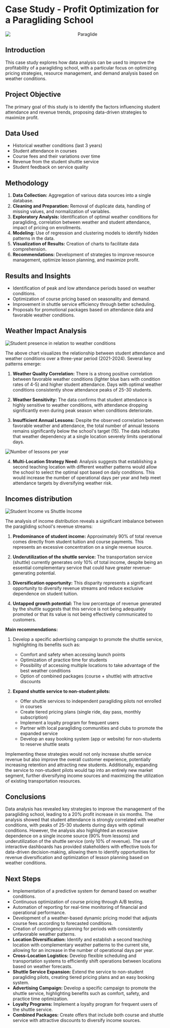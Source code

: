 # Case Study - Profit Optimization for a Paragliding School

<div style="text-align: center;">
  <img src="image/paraglide.png" alt="Paraglide" style="display: block; margin: 0 auto;">
</div>

## Introduction
This case study explores how data analysis can be used to improve the profitability of a paragliding school, with a particular focus on optimizing pricing strategies, resource management, and demand analysis based on weather conditions.

## Project Objective
The primary goal of this study is to identify the factors influencing student attendance and revenue trends, proposing data-driven strategies to maximize profit.

## Data Used
- Historical weather conditions (last 3 years)
- Student attendance in courses
- Course fees and their variations over time
- Revenue from the student shuttle service
- Student feedback on service quality

## Methodology
1. **Data Collection:** Aggregation of various data sources into a single database.
2. **Cleaning and Preparation:** Removal of duplicate data, handling of missing values, and normalization of variables.
3. **Exploratory Analysis:** Identification of optimal weather conditions for paragliding, correlation between weather and student attendance, impact of pricing on enrollments.
4. **Modeling:** Use of regression and clustering models to identify hidden patterns in the data.
5. **Visualization of Results:** Creation of charts to facilitate data comprehension.
6. **Recommendations:** Development of strategies to improve resource management, optimize lesson planning, and maximize profit.

## Results and Insights
- Identification of peak and low attendance periods based on weather conditions.
- Optimization of course pricing based on seasonality and demand.
- Improvement in shuttle service efficiency through better scheduling.
- Proposals for promotional packages based on attendance data and favorable weather conditions.

## Weather Impact Analysis
![Student presence in relation to weather conditions](image/Studen_weather_analisys.png)

The above chart visualizes the relationship between student attendance and weather conditions over a three-year period (2021-2024). Several key patterns emerge:

1. **Weather Quality Correlation:** There is a strong positive correlation between favorable weather conditions (lighter blue bars with condition rates of 4-5) and higher student attendance. Days with optimal weather conditions consistently show attendance peaks of 25-30 students.

2. **Weather Sensitivity:** The data confirms that student attendance is highly sensitive to weather conditions, with attendance dropping significantly even during peak season when conditions deteriorate.

3. **Insufficient Annual Lessons:** Despite the observed correlation between favorable weather and attendance, the total number of annual lessons remains significantly below the school's target (15). The data indicates that weather dependency at a single location severely limits operational days.

![Number of lessons per year](image/lesson_per_year.png)

4. **Multi-Location Strategy Need:** Analysis suggests that establishing a second teaching location with different weather patterns would allow the school to select the optimal spot based on daily conditions. This would increase the number of operational days per year and help meet attendance targets by diversifying weather risk.

## Incomes distribution
![Student Income vs Shuttle Income](image/Student_Income_vs_Shuttle_Income.png)

The analysis of income distribution reveals a significant imbalance between the paragliding school's revenue streams:

1. **Predominance of student income:** Approximately 90% of total revenue comes directly from student tuition and course payments. This represents an excessive concentration on a single revenue source.

2. **Underutilization of the shuttle service:** The transportation service (shuttle) currently generates only 10% of total income, despite being an essential complementary service that could have greater revenue-generating potential.

3. **Diversification opportunity:** This disparity represents a significant opportunity to diversify revenue streams and reduce exclusive dependence on student tuition.

4. **Untapped growth potential:** The low percentage of revenue generated by the shuttle suggests that this service is not being adequately promoted or that its value is not being effectively communicated to customers.

**Main recommendations:**

1. Develop a specific advertising campaign to promote the shuttle service, highlighting its benefits such as:
   - Comfort and safety when accessing launch points
   - Optimization of practice time for students
   - Possibility of accessing multiple locations to take advantage of the best weather conditions
   - Option of combined packages (course + shuttle) with attractive discounts

2. **Expand shuttle service to non-student pilots:**
   - Offer shuttle services to independent paragliding pilots not enrolled in courses
   - Create tiered pricing plans (single ride, day pass, monthly subscription)
   - Implement a loyalty program for frequent users
   - Partner with local paragliding communities and clubs to promote the expanded service
   - Develop an easy booking system (app or website) for non-students to reserve shuttle seats

Implementing these strategies would not only increase shuttle service revenue but also improve the overall customer experience, potentially increasing retention and attracting new students. Additionally, expanding the service to non-student pilots would tap into an entirely new market segment, further diversifying income sources and maximizing the utilization of existing transportation resources.

## Conclusions
Data analysis has revealed key strategies to improve the management of the paragliding school, leading to a 20% profit increase in six months. The analysis showed that student attendance is strongly correlated with weather conditions, with peaks of 25-30 students during days with optimal conditions. However, the analysis also highlighted an excessive dependence on a single income source (90% from lessons) and underutilization of the shuttle service (only 10% of revenue). The use of interactive dashboards has provided stakeholders with effective tools for data-driven decision-making, allowing them to identify opportunities for revenue diversification and optimization of lesson planning based on weather conditions.

## Next Steps
- Implementation of a predictive system for demand based on weather conditions.
- Continuous optimization of course pricing through A/B testing.
- Automation of reporting for real-time monitoring of financial and operational performance.
- Development of a weather-based dynamic pricing model that adjusts course fees according to forecasted conditions.
- Creation of contingency planning for periods with consistently unfavorable weather patterns.
- **Location Diversification:** Identify and establish a second teaching location with complementary weather patterns to the current site, allowing for an increase in the number of operational days per year.
- **Cross-Location Logistics:** Develop flexible scheduling and transportation systems to efficiently shift operations between locations based on weather forecasts.
- **Shuttle Service Expansion:** Extend the service to non-student paragliding pilots, creating tiered pricing plans and an easy booking system.
- **Advertising Campaign:** Develop a specific campaign to promote the shuttle service, highlighting benefits such as comfort, safety, and practice time optimization.
- **Loyalty Programs:** Implement a loyalty program for frequent users of the shuttle service.
- **Combined Packages:** Create offers that include both course and shuttle service with attractive discounts to diversify income sources.
